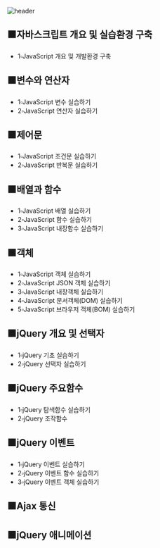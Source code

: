 ![header](https://capsule-render.vercel.app/api?type=rounded&color=auto&height=100&section=header&text=🖥Javascript%20수업예제🖥&fontSize=50)

## 🟫자바스크립트 개요 및 실습환경 구축
- 1▫JavaScript 개요 및 개발환경 구축

## 🟫변수와 연산자
- 1▫JavaScript 변수 실습하기
- 2▫JavaScript 연산자 실습하기

## 🟫제어문
- 1▫JavaScript 조건문 실습하기
- 2▫JavaScript 반복문 실습하기

## 🟫배열과 함수
- 1▫JavaScript 배열 실습하기
- 2▫JavaScript 함수 실습하기
- 3▫JavaScript 내장함수 실습하기

## 🟫객체
- 1▫JavaScript 객체 실습하기
- 2▫JavaScript JSON 객체 실습하기
- 3▫JavaScript  내장객체 실습하기
- 4▫JavaScript  문서객체(DOM) 실습하기
- 5▫JavaScript  브라우저 객체(BOM) 실습하기

## 🟫jQuery 개요 및 선택자
- 1▫jQuery 기초 실습하기
- 2▫jQuery  선택자 실습하기

## 🟫jQuery 주요함수
- 1▫jQuery 탐색함수 실습하기
- 2▫jQuery 조작함수

## 🟫jQuery 이벤트
- 1▫jQuery 이벤트 실습하기
- 2▫jQuery 이벤트 함수 실습하기
- 3▫jQuery 이벤트 객체 실습하기

## 🟫Ajax 통신

## 🟫jQuery 애니메이션
